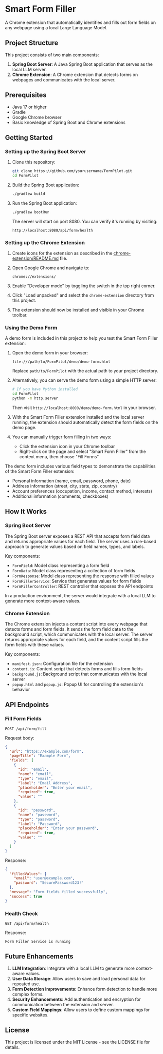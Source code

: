 # Smart Form Filler

A Chrome extension that automatically identifies and fills out form fields on any webpage using a local Large Language Model.

## Project Structure

This project consists of two main components:

1. **Spring Boot Server**: A Java Spring Boot application that serves as the local LLM server.
2. **Chrome Extension**: A Chrome extension that detects forms on webpages and communicates with the local server.

## Prerequisites

- Java 17 or higher
- Gradle
- Google Chrome browser
- Basic knowledge of Spring Boot and Chrome extensions

## Getting Started

### Setting up the Spring Boot Server

1. Clone this repository:
   ```bash
   git clone https://github.com/yourusername/FormPilot.git
   cd FormPilot
   ```

2. Build the Spring Boot application:
   ```bash
   ./gradlew build
   ```

3. Run the Spring Boot application:
   ```bash
   ./gradlew bootRun
   ```

   The server will start on port 8080. You can verify it's running by visiting:
   ```
   http://localhost:8080/api/form/health
   ```

### Setting up the Chrome Extension

1. Create icons for the extension as described in the [chrome-extension/README.md](chrome-extension/README.md) file.

2. Open Google Chrome and navigate to:
   ```
   chrome://extensions/
   ```

3. Enable "Developer mode" by toggling the switch in the top right corner.

4. Click "Load unpacked" and select the `chrome-extension` directory from this project.

5. The extension should now be installed and visible in your Chrome toolbar.

### Using the Demo Form

A demo form is included in this project to help you test the Smart Form Filler extension:

1. Open the demo form in your browser:
   ```
   file:///path/to/FormPilot/demo/demo-form.html
   ```
   Replace `path/to/FormPilot` with the actual path to your project directory.

2. Alternatively, you can serve the demo form using a simple HTTP server:
   ```bash
   # If you have Python installed
   cd FormPilot
   python -m http.server
   ```
   Then visit `http://localhost:8000/demo/demo-form.html` in your browser.

3. With the Smart Form Filler extension installed and the local server running, the extension should automatically detect the form fields on the demo page.

4. You can manually trigger form filling in two ways:
   - Click the extension icon in your Chrome toolbar
   - Right-click on the page and select "Smart Form Filler" from the context menu, then choose "Fill Forms"

The demo form includes various field types to demonstrate the capabilities of the Smart Form Filler extension:
- Personal information (name, email, password, phone, date)
- Address information (street, city, state, zip, country)
- Account preferences (occupation, income, contact method, interests)
- Additional information (comments, checkboxes)

## How It Works

### Spring Boot Server

The Spring Boot server exposes a REST API that accepts form field data and returns appropriate values for each field. The server uses a rule-based approach to generate values based on field names, types, and labels.

Key components:
- `FormField`: Model class representing a form field
- `FormData`: Model class representing a collection of form fields
- `FormResponse`: Model class representing the response with filled values
- `FormFillerService`: Service that generates values for form fields
- `FormFillerController`: REST controller that exposes the API endpoints

In a production environment, the server would integrate with a local LLM to generate more context-aware values.

### Chrome Extension

The Chrome extension injects a content script into every webpage that detects forms and form fields. It sends the form field data to the background script, which communicates with the local server. The server returns appropriate values for each field, and the content script fills the form fields with these values.

Key components:
- `manifest.json`: Configuration file for the extension
- `content.js`: Content script that detects forms and fills form fields
- `background.js`: Background script that communicates with the local server
- `popup.html` and `popup.js`: Popup UI for controlling the extension's behavior

## API Endpoints

### Fill Form Fields

```
POST /api/form/fill
```

Request body:
```json
{
  "url": "https://example.com/form",
  "pageTitle": "Example Form",
  "fields": [
    {
      "id": "email",
      "name": "email",
      "type": "email",
      "label": "Email Address",
      "placeholder": "Enter your email",
      "required": true,
      "value": ""
    },
    {
      "id": "password",
      "name": "password",
      "type": "password",
      "label": "Password",
      "placeholder": "Enter your password",
      "required": true,
      "value": ""
    }
  ]
}
```

Response:
```json
{
  "filledValues": {
    "email": "user@example.com",
    "password": "SecurePassword123!"
  },
  "message": "Form fields filled successfully",
  "success": true
}
```

### Health Check

```
GET /api/form/health
```

Response:
```
Form Filler Service is running
```

## Future Enhancements

1. **LLM Integration**: Integrate with a local LLM to generate more context-aware values.
2. **User Data Storage**: Allow users to save and load personal data for repeated use.
3. **Form Detection Improvements**: Enhance form detection to handle more complex forms.
4. **Security Enhancements**: Add authentication and encryption for communication between the extension and server.
5. **Custom Field Mappings**: Allow users to define custom mappings for specific websites.

## License

This project is licensed under the MIT License - see the LICENSE file for details.
